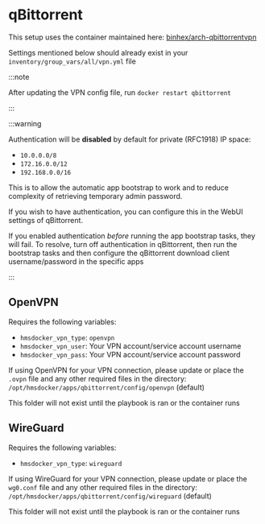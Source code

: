# qBittorrent

This setup uses the container maintained here: [binhex/arch-qbittorrentvpn](https://github.com/binhex/arch-qbittorrentvpn)

Settings mentioned below should already exist in your `inventory/group_vars/all/vpn.yml` file

:::note

After updating the VPN config file, run `docker restart qbittorrent`

:::

:::warning

Authentication will be **disabled** by default for private (RFC1918) IP space:

- `10.0.0.0/8`
- `172.16.0.0/12`
- `192.168.0.0/16`

This is to allow the automatic app bootstrap to work and to reduce complexity of retrieving temporary admin password.

If you wish to have authentication, you can configure this in the WebUI settings of qBittorrent.

If you enabled authentication _before_ running the app bootstrap tasks, they will fail. To resolve, turn off authentication in qBittorrent, then run the bootstrap tasks and then configure the qBittorrent download client username/password in the specific apps

:::

## OpenVPN

Requires the following variables:

* `hmsdocker_vpn_type`: `openvpn`
* `hmsdocker_vpn_user`: Your VPN account/service account username
* `hmsdocker_vpn_pass`: Your VPN account/service account password

If using OpenVPN for your VPN connection, please update or place the `.ovpn` file and any other required files in the directory: `/opt/hmsdocker/apps/qbittorrent/config/openvpn` (default)

This folder will not exist until the playbook is ran or the container runs

## WireGuard

Requires the following variables:

* `hmsdocker_vpn_type`: `wireguard`

If using WireGuard for your VPN connection, please update or place the `wg0.conf` file and any other required files in the directory: `/opt/hmsdocker/apps/qbittorrent/config/wireguard` (default)

This folder will not exist until the playbook is ran or the container runs
